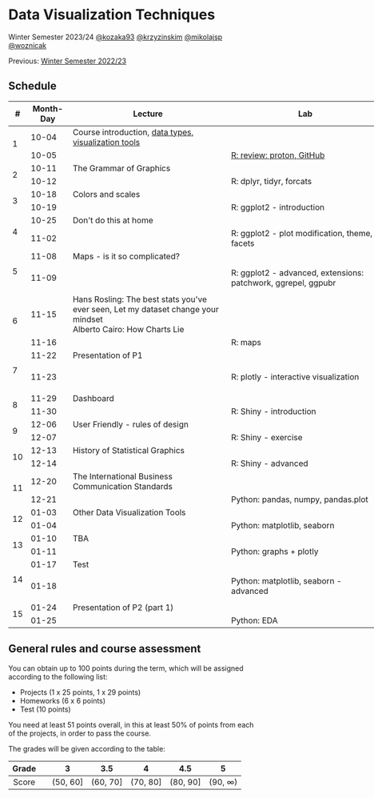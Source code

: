 # Data Visualization Techniques

Winter Semester 2023/24 [@kozaka93](https://github.com/kozaka93) [@krzyzinskim](https://github.com/krzyzinskim) [@mikolajsp](https://github.com/mikolajsp) [@woznicak](https://github.com/woznicak)

Previous: [Winter Semester 2022/23](https://github.com/MI2-Education/2023Z-DataVisualizationTechniques)

## Schedule

<table class="tg" style="undefined;table-layout: fixed; width: 1135px">
<colgroup>
<col style="width: 26.85px">
<col style="width: 85.85px">
<col style="width: 358.85px">
<col style="width: 358.85px">
<col style="width: 358.85px">
<col style="width: 70.85px">
</colgroup>
<thead>
  <tr>
    <th class="tg-7btt">#</th>
    <th class="tg-7btt">Month-Day</th>
    <th class="tg-7btt">Lecture</th>
    <th class="tg-7btt">Lab</th>
    <th class="tg-7btt">Project</th>
    <th class="tg-7btt">Points</th>
  </tr>
</thead>
<tbody>
  <tr>
    <td class="tg-9wq8" rowspan="4">1</td>
    <td class="tg-9wq8" rowspan="2">10-04</td>
    <td class="tg-lboi" rowspan="2">Course introduction, <a href="https://github.com/kozaka93/2023Z-DataVisualizationTechniques/blob/main/lectures/L1-Intro.pdf">data types, visualization tools</a></td>
    <td class="tg-lboi" rowspan="2"></td>
    <td class="tg-lboi" rowspan="2"></td>
    <td class="tg-9wq8" rowspan="4"></td>
  </tr>
  <tr>
  </tr>
  <tr>
    <td class="tg-9wq8" rowspan="2">10-05</td>
    <td class="tg-lboi" rowspan="2"></td>
    <td class="tg-lboi" rowspan="2"><a href="https://github.com/kozaka93/2023Z-DataVisualizationTechniques/tree/main/labs/lab1">R: review: proton, GitHub</a></td>
    <td class="tg-lboi" rowspan="2">Introducing P1</td>
  </tr>
  <tr>
  </tr>
  <tr>
    <td class="tg-9wq8" rowspan="4">2</td>
    <td class="tg-9wq8" rowspan="2">10-11</td>
    <td class="tg-lboi" rowspan="2">The Grammar of Graphics</td>
    <td class="tg-lboi" rowspan="2"></td>
    <td class="tg-lboi" rowspan="2"></td>
    <td class="tg-9wq8" rowspan="4">P1 (1p)</td>
  </tr>
  <tr>
  </tr>
  <tr>
    <td class="tg-9wq8" rowspan="2">10-12</td>
    <td class="tg-lboi" rowspan="2"></td>
    <td class="tg-lboi" rowspan="2">R: dplyr, tidyr, forcats</td>
    <td class="tg-lboi" rowspan="2">Group work</td>
  </tr>
  <tr>
  </tr>
  <tr>
    <td class="tg-9wq8" rowspan="4">3</td>
    <td class="tg-9wq8" rowspan="2">10-18</td>
    <td class="tg-lboi" rowspan="2">Colors and scales</td>
    <td class="tg-lboi" rowspan="2"></td>
    <td class="tg-lboi" rowspan="2"></td>
    <td class="tg-9wq8" rowspan="4">HW1 (6p)</td>
  </tr>
  <tr>
  </tr>
  <tr>
    <td class="tg-9wq8" rowspan="2">10-19</td>
    <td class="tg-lboi" rowspan="2"></td>
    <td class="tg-lboi" rowspan="2">R: ggplot2 - introduction</td>
    <td class="tg-lboi" rowspan="2">Consultations </td>
  </tr>
  <tr>
  </tr>
  <tr>
    <td class="tg-9wq8" rowspan="4">4</td>
    <td class="tg-9wq8" rowspan="2">10-25</td>
    <td class="tg-lboi" rowspan="2">Don't do this at home</td>
    <td class="tg-lboi" rowspan="2"></td>
    <td class="tg-lboi" rowspan="2"></td>
    <td class="tg-9wq8" rowspan="4">P1 (2p)</td>
  </tr>
  <tr>
  </tr>
  <tr>
    <td class="tg-9wq8" rowspan="2">11-02</td>
    <td class="tg-lboi" rowspan="2"></td>
    <td class="tg-lboi" rowspan="2">R: ggplot2 - plot modification, theme, facets</td>
    <td class="tg-lboi" rowspan="2">Data exploration &amp; First visualizations</td>
  </tr>
  <tr>
  </tr>
  <tr>
    <td class="tg-9wq8" rowspan="4">5</td>
    <td class="tg-9wq8" rowspan="2">11-08</td>
    <td class="tg-lboi" rowspan="2">Maps - is it so complicated?</td>
    <td class="tg-lboi" rowspan="2"></td>
    <td class="tg-lboi" rowspan="2"></td>
    <td class="tg-9wq8" rowspan="4">P1 (2p)<br>HW2 (6p)</td>
  </tr>
  <tr>
  </tr>
  <tr>
    <td class="tg-9wq8" rowspan="2">11-09</td>
    <td class="tg-lboi" rowspan="2"></td>
    <td class="tg-lboi" rowspan="2">R: ggplot2 - advanced, extensions: patchwork, ggrepel, ggpubr</td>
    <td class="tg-lboi" rowspan="2">Advanced visualizations &amp; Prototype</td>
  </tr>
  <tr>
  </tr>
  <tr>
    <td class="tg-9wq8" rowspan="4">6</td>
    <td class="tg-9wq8" rowspan="2">11-15</td>
    <td class="tg-lboi" rowspan="2">Hans Rosling: The best stats you've ever seen, Let my dataset change your mindset <br>Alberto Cairo: How Charts Lie</td>
    <td class="tg-lboi" rowspan="2"></td>
    <td class="tg-lboi" rowspan="2"></td>
    <td class="tg-9wq8" rowspan="4"></td>
  </tr>
  <tr>
  </tr>
  <tr>
    <td class="tg-9wq8" rowspan="2">11-16</td>
    <td class="tg-lboi" rowspan="2"></td>
    <td class="tg-lboi" rowspan="2">R: maps</td>
    <td class="tg-lboi" rowspan="2">Consultations</td>
  </tr>
  <tr>
  </tr>
  <tr>
    <td class="tg-9wq8" rowspan="4">7</td>
    <td class="tg-9wq8" rowspan="2">11-22</td>
    <td class="tg-lboi" rowspan="2">Presentation of P1</td>
    <td class="tg-lboi" rowspan="2"></td>
    <td class="tg-lboi" rowspan="2"></td>
    <td class="tg-9wq8" rowspan="4">HW3 (6p)<br>P1 (20p)</td>
  </tr>
  <tr>
  </tr>
  <tr>
    <td class="tg-9wq8" rowspan="2">11-23</td>
    <td class="tg-lboi" rowspan="2"></td>
    <td class="tg-lboi" rowspan="2">R: plotly - interactive visualization</td>
    <td class="tg-lboi" rowspan="2">Discussing P1 <br>Introducing P2</td>
  </tr>
  <tr>
  </tr>
  <tr>
    <td class="tg-9wq8" rowspan="4">8</td>
    <td class="tg-9wq8" rowspan="2">11-29</td>
    <td class="tg-lboi" rowspan="2">Dashboard</td>
    <td class="tg-lboi" rowspan="2"></td>
    <td class="tg-lboi" rowspan="2"></td>
    <td class="tg-9wq8" rowspan="4">P2 (1p)</td>
  </tr>
  <tr>
  </tr>
  <tr>
    <td class="tg-9wq8" rowspan="2">11-30</td>
    <td class="tg-lboi" rowspan="2"></td>
    <td class="tg-lboi" rowspan="2">R: Shiny - introduction</td>
    <td class="tg-lboi" rowspan="2">Group work</td>
  </tr>
  <tr>
  </tr>
  <tr>
    <td class="tg-9wq8" rowspan="4">9</td>
    <td class="tg-9wq8" rowspan="2">12-06</td>
    <td class="tg-lboi" rowspan="2">User Friendly - rules of design</td>
    <td class="tg-lboi" rowspan="2"></td>
    <td class="tg-lboi" rowspan="2"></td>
    <td class="tg-9wq8" rowspan="4">HW4 (6p)</td>
  </tr>
  <tr>
  </tr>
  <tr>
    <td class="tg-9wq8" rowspan="2">12-07</td>
    <td class="tg-lboi" rowspan="2"></td>
    <td class="tg-lboi" rowspan="2">R: Shiny - exercise</td>
    <td class="tg-lboi" rowspan="2">Consultations</td>
  </tr>
  <tr>
  </tr>
  <tr>
    <td class="tg-9wq8" rowspan="4">10</td>
    <td class="tg-9wq8" rowspan="2">12-13</td>
    <td class="tg-lboi" rowspan="2">History of Statistical Graphics</td>
    <td class="tg-lboi" rowspan="2"></td>
    <td class="tg-lboi" rowspan="2"></td>
    <td class="tg-9wq8" rowspan="4">P2 (2p)</td>
  </tr>
  <tr>
  </tr>
  <tr>
    <td class="tg-9wq8" rowspan="2">12-14</td>
    <td class="tg-lboi" rowspan="2"></td>
    <td class="tg-lboi" rowspan="2">R: Shiny - advanced</td>
    <td class="tg-lboi" rowspan="2">Data analysis </td>
  </tr>
  <tr>
  </tr>
  <tr>
    <td class="tg-9wq8" rowspan="4">11</td>
    <td class="tg-9wq8" rowspan="2">12-20</td>
    <td class="tg-lboi" rowspan="2">The International Business Communication Standards</td>
    <td class="tg-lboi" rowspan="2"></td>
    <td class="tg-lboi" rowspan="2"></td>
    <td class="tg-9wq8" rowspan="4"></td>
  </tr>
  <tr>
  </tr>
  <tr>
    <td class="tg-9wq8" rowspan="2">12-21</td>
    <td class="tg-lboi" rowspan="2"></td>
    <td class="tg-lboi" rowspan="2">Python: pandas, numpy, pandas.plot</td>
    <td class="tg-lboi" rowspan="2">Consultations</td>
  </tr>
  <tr>
  </tr>
  <tr>
    <td class="tg-9wq8" rowspan="4">12</td>
    <td class="tg-9wq8" rowspan="2">01-03</td>
    <td class="tg-lboi" rowspan="2">Other Data Visualization Tools </td>
    <td class="tg-lboi" rowspan="2"></td>
    <td class="tg-lboi" rowspan="2"></td>
    <td class="tg-9wq8" rowspan="4">HW5 (6p)</td>
  </tr>
  <tr>
  </tr>
  <tr>
    <td class="tg-9wq8" rowspan="2">01-04</td>
    <td class="tg-lboi" rowspan="2"></td>
    <td class="tg-lboi" rowspan="2">Python: matplotlib, seaborn</td>
    <td class="tg-lboi" rowspan="2">Consultations</td>
  </tr>
  <tr>
  </tr>
  <tr>
    <td class="tg-9wq8" rowspan="4">13</td>
    <td class="tg-9wq8" rowspan="2">01-10</td>
    <td class="tg-lboi" rowspan="2">TBA</td>
    <td class="tg-lboi" rowspan="2"></td>
    <td class="tg-lboi" rowspan="2"></td>
    <td class="tg-9wq8" rowspan="4">P2 (2p)</td>
  </tr>
  <tr>
  </tr>
  <tr>
    <td class="tg-9wq8" rowspan="2">01-11</td>
    <td class="tg-lboi" rowspan="2"></td>
    <td class="tg-lboi" rowspan="2">Python: graphs + plotly</td>
    <td class="tg-lboi" rowspan="2">Prototype</td>
  </tr>
  <tr>
  </tr>
  <tr>
    <td class="tg-9wq8" rowspan="4">14</td>
    <td class="tg-9wq8" rowspan="2">01-17</td>
    <td class="tg-lboi" rowspan="2">Test</td>
    <td class="tg-lboi" rowspan="2"></td>
    <td class="tg-lboi" rowspan="2"></td>
    <td class="tg-9wq8" rowspan="4">HW6 (6p)<br>T (10p)</td>
  </tr>
  <tr>
  </tr>
  <tr>
    <td class="tg-9wq8" rowspan="2">01-18</td>
    <td class="tg-lboi" rowspan="2"></td>
    <td class="tg-lboi" rowspan="2">Python: matplotlib, seaborn - advanced</td>
    <td class="tg-lboi" rowspan="2">Consultations</td>
  </tr>
  <tr>
  </tr>
  <tr>
    <td class="tg-9wq8" rowspan="4">15</td>
    <td class="tg-9wq8" rowspan="2">01-24</td>
    <td class="tg-lboi" rowspan="2">Presentation of P2 (part 1)</td>
    <td class="tg-lboi" rowspan="2"></td>
    <td class="tg-lboi" rowspan="2"></td>
    <td class="tg-9wq8" rowspan="4">P2 (24p)</td>
  </tr>
  <tr>
  </tr>
  <tr>
    <td class="tg-9wq8" rowspan="2">01-25</td>
    <td class="tg-lboi" rowspan="2"></td>
    <td class="tg-lboi" rowspan="2">Python: EDA</td>
    <td class="tg-lboi" rowspan="2">Presentation of P2 (part 2)</td>
  </tr>
  <tr>
  </tr>
</tbody>
</table>


## General rules and course assessment

You can obtain up to 100 points during the term, which will be assigned according to the following list:

- Projects (1 x 25 points, 1 x 29 points)
- Homeworks (6 x 6 points)
- Test (10 points) 

You need at least 51 points overall, in this at least 50% of points from each of the projects, in order to pass the course.

The grades will be given according to the table:

| Grade |  | 3 | 3.5 | 4 | 4.5 | 5 |
|:---:| :---: |:---:|:---:|:---:|:---:|:---:|
| Score |  | (50, 60] | (60, 70] | (70, 80] | (80, 90] | (90, ∞) |



